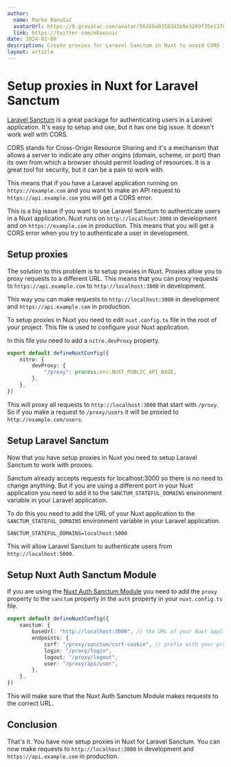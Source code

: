 ```yaml
---
author:
  name: Marko Banušić
  avatarUrl: https://0.gravatar.com/avatar/56d26a93583d2b9e3269f35e1370b6619e83e84e446c09b7fd32b69507586697?size=512
  link: https://twitter.com/mbanusic
date: 2024-01-08
description: Create proxies for Laravel Sanctum in Nuxt to avoid CORS issues
layout: article
---
```


# Setup proxies in Nuxt for Laravel Sanctum

[Laravel Sanctum](https://laravel.com/docs/10.x/sanctum) is a great package for authenticating users in a Laravel application. It's easy to setup and use, but it has one big issue. It doesn't work well with CORS.

CORS stands for Cross-Origin Resource Sharing and it's a mechanism that allows a server to indicate any other origins (domain, scheme, or port) than its own from which a browser should permit loading of resources. It is a great tool for security, but it can be a pain to work with.

This means that if you have a Laravel application running on `https://example.com` and you want to make an API request to `https://api.example.com` you will get a CORS error.

This is a big issue if you want to use Laravel Sanctum to authenticate users in a Nuxt application. Nuxt runs on `http://localhost:3000` in development and on `https://example.com` in production. This means that you will get a CORS error when you try to authenticate a user in development.

## Setup proxies

The solution to this problem is to setup proxies in Nuxt. Proxies allow you to proxy requests to a different URL. This means that you can proxy requests to `https://api.example.com` to `http://localhost:3000` in development.

This way you can make requests to `http://localhost:3000` in development and `https://api.example.com` in production.

To setup proxies in Nuxt you need to edit `nuxt.config.ts` file in the root of your project. This file is used to configure your Nuxt application.

In this file you need to add a `nitro.devProxy` property.

```ts
export default defineNuxtConfig({
    nitro: {
        devProxy: {
            "/proxy": process.env.NUXT_PUBLIC_API_BASE,
        },
    },
})
```

This will proxy all requests to `http://localhost:3000` that start with `/proxy`. So if you make a request to `/proxy/users` it will be proxied to `http://example.com/users`.

## Setup Laravel Sanctum

Now that you have setup proxies in Nuxt you need to setup Laravel Sanctum to work with proxies.

Sanctum already accepts requests for localhost:3000 so there is no need to change anything. But if you are using a different port in your Nuxt application you need to add it to the `SANCTUM_STATEFUL_DOMAINS` environment variable in your Laravel application.

To do this you need to add the URL of your Nuxt application to the `SANCTUM_STATEFUL_DOMAINS` environment variable in your Laravel application.

```env  
SANCTUM_STATEFUL_DOMAINS=localhost:5000
```

This will allow Laravel Sanctum to authenticate users from `http://localhost:5000`.

## Setup Nuxt Auth Sanctum Module

If you are using the [Nuxt Auth Sanctum Module](https://nuxt.com/modules/nuxt-auth-sanctum) you need to add the `proxy` property to the `sanctum` property in the `auth` property in your `nuxt.config.ts` file.

```ts
export default defineNuxtConfig({
    sanctum: {
        baseUrl: "http://localhost:3000", // the URL of your Nuxt application
        endpoints: {
            csrf: "/proxy/sanctum/csrf-cookie", // prefix with your proxy prefix
            login: "/proxy/login",
            logout: "/proxy/logout",
            user: "/proxy/api/user",
        },
    },
})
```

This will make sure that the Nuxt Auth Sanctum Module makes requests to the correct URL.

## Conclusion

That's it. You have now setup proxies in Nuxt for Laravel Sanctum. You can now make requests to `http://localhost:3000` in development and `https://api.example.com` in production.
